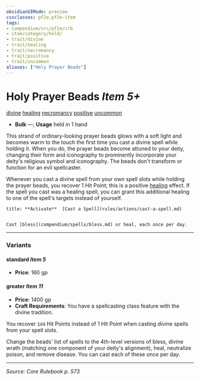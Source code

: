 ```yaml
---
obsidianUIMode: preview
cssclasses: pf2e,pf2e-item
tags:
- compendium/src/pf2e/crb
- item/category/held/
- trait/divine
- trait/healing
- trait/necromancy
- trait/positive
- trait/uncommon
aliases: ["Holy Prayer Beads"]
---
```

# Holy Prayer Beads *Item 5+*  
[divine](rules/traits/divine.md "Divine Tradition Trait")  [healing](rules/traits/healing.md "Healing Effect Trait")  [necromancy](rules/traits/necromancy.md "Necromancy School Trait")  [positive](rules/traits/positive.md "Positive Energy & Element Trait")  [uncommon](rules/traits/uncommon.md "Uncommon Rarity Trait")  

- **Bulk** —; **Usage** held in 1 hand

This strand of ordinary-looking prayer beads glows with a soft light and becomes warm to the touch the first time you cast a divine spell while holding it. When you do, the prayer beads become attuned to your deity, changing their form and iconography to prominently incorporate your deity's religious symbol and iconography. The beads don't transform or function for an evil spellcaster.

Whenever you cast a divine spell from your own spell slots while holding the prayer beads, you recover 1 Hit Point; this is a positive [healing](rules/traits/healing.md "Healing Effect Trait") effect. If the spell you cast was a healing spell, you can grant this additional healing to one of the spell's targets instead of yourself.

```ad-embed-ability
title: **Activate**  [Cast a Spell](rules/actions/cast-a-spell.md)


Cast [bless](compendium/spells/bless.md) or heal, each once per day.
```

---

### Variants

#### standard *Item 5*

- **Price**: 160 gp

#### greater *Item 11*

- **Price**: 1400 gp
- **Craft Requirements**: You have a spellcasting class feature with the divine tradition.

You recover `1d4` Hit Points instead of 1 Hit Point when casting divine spells from your spell slots.

Change the beads' list of spells to the 4th-level versions of bless, divine wrath (matching one component of your deity's alignment), heal, neutralize poison, and remove disease. You can cast each of these once per day.

---
*Source: Core Rulebook p. 573*